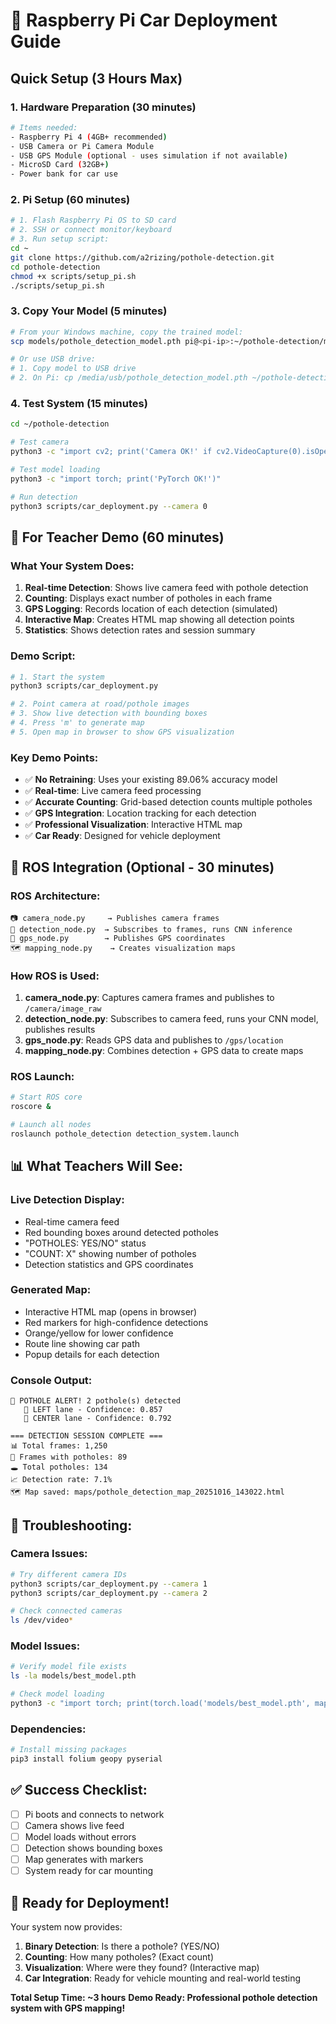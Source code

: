 # 🚗 Raspberry Pi Car Deployment Guide

## Quick Setup (3 Hours Max)

### 1. **Hardware Preparation** (30 minutes)
```bash
# Items needed:
- Raspberry Pi 4 (4GB+ recommended)
- USB Camera or Pi Camera Module  
- USB GPS Module (optional - uses simulation if not available)
- MicroSD Card (32GB+)
- Power bank for car use
```

### 2. **Pi Setup** (60 minutes)
```bash
# 1. Flash Raspberry Pi OS to SD card
# 2. SSH or connect monitor/keyboard
# 3. Run setup script:
cd ~
git clone https://github.com/a2rizing/pothole-detection.git
cd pothole-detection
chmod +x scripts/setup_pi.sh
./scripts/setup_pi.sh
```

### 3. **Copy Your Model** (5 minutes)
```bash
# From your Windows machine, copy the trained model:
scp models/pothole_detection_model.pth pi@<pi-ip>:~/pothole-detection/models/best_model.pth

# Or use USB drive:
# 1. Copy model to USB drive
# 2. On Pi: cp /media/usb/pothole_detection_model.pth ~/pothole-detection/models/best_model.pth
```

### 4. **Test System** (15 minutes)
```bash
cd ~/pothole-detection

# Test camera
python3 -c "import cv2; print('Camera OK!' if cv2.VideoCapture(0).isOpened() else 'Camera Failed!')"

# Test model loading
python3 -c "import torch; print('PyTorch OK!')"

# Run detection
python3 scripts/car_deployment.py --camera 0
```

## 🎯 **For Teacher Demo** (60 minutes)

### **What Your System Does:**
1. **Real-time Detection**: Shows live camera feed with pothole detection
2. **Counting**: Displays exact number of potholes in each frame  
3. **GPS Logging**: Records location of each detection (simulated)
4. **Interactive Map**: Creates HTML map showing all detection points
5. **Statistics**: Shows detection rates and session summary

### **Demo Script:**
```bash
# 1. Start the system
python3 scripts/car_deployment.py

# 2. Point camera at road/pothole images
# 3. Show live detection with bounding boxes
# 4. Press 'm' to generate map
# 5. Open map in browser to show GPS visualization
```

### **Key Demo Points:**
- ✅ **No Retraining**: Uses your existing 89.06% accuracy model
- ✅ **Real-time**: Live camera feed processing
- ✅ **Accurate Counting**: Grid-based detection counts multiple potholes
- ✅ **GPS Integration**: Location tracking for each detection
- ✅ **Professional Visualization**: Interactive HTML map
- ✅ **Car Ready**: Designed for vehicle deployment

## 🚀 **ROS Integration** (Optional - 30 minutes)

### **ROS Architecture:**
```
📷 camera_node.py     → Publishes camera frames
🧠 detection_node.py  → Subscribes to frames, runs CNN inference  
📍 gps_node.py        → Publishes GPS coordinates
🗺️ mapping_node.py    → Creates visualization maps
```

### **How ROS is Used:**
1. **camera_node.py**: Captures camera frames and publishes to `/camera/image_raw`
2. **detection_node.py**: Subscribes to camera feed, runs your CNN model, publishes results
3. **gps_node.py**: Reads GPS data and publishes to `/gps/location`
4. **mapping_node.py**: Combines detection + GPS data to create maps

### **ROS Launch:**
```bash
# Start ROS core
roscore &

# Launch all nodes
roslaunch pothole_detection detection_system.launch
```

## 📊 **What Teachers Will See:**

### **Live Detection Display:**
- Real-time camera feed
- Red bounding boxes around detected potholes
- "POTHOLES: YES/NO" status
- "COUNT: X" showing number of potholes
- Detection statistics and GPS coordinates

### **Generated Map:**
- Interactive HTML map (opens in browser)
- Red markers for high-confidence detections
- Orange/yellow for lower confidence
- Route line showing car path
- Popup details for each detection

### **Console Output:**
```
🚨 POTHOLE ALERT! 2 pothole(s) detected
   📍 LEFT lane - Confidence: 0.857
   📍 CENTER lane - Confidence: 0.792

=== DETECTION SESSION COMPLETE ===
📊 Total frames: 1,250
🚨 Frames with potholes: 89
🕳️ Total potholes: 134
📈 Detection rate: 7.1%
🗺️ Map saved: maps/pothole_detection_map_20251016_143022.html
```

## 🔧 **Troubleshooting:**

### **Camera Issues:**
```bash
# Try different camera IDs
python3 scripts/car_deployment.py --camera 1
python3 scripts/car_deployment.py --camera 2

# Check connected cameras
ls /dev/video*
```

### **Model Issues:**
```bash
# Verify model file exists
ls -la models/best_model.pth

# Check model loading
python3 -c "import torch; print(torch.load('models/best_model.pth', map_location='cpu'))"
```

### **Dependencies:**
```bash
# Install missing packages
pip3 install folium geopy pyserial
```

## ✅ **Success Checklist:**
- [ ] Pi boots and connects to network
- [ ] Camera shows live feed
- [ ] Model loads without errors  
- [ ] Detection shows bounding boxes
- [ ] Map generates with markers
- [ ] System ready for car mounting

## 🎉 **Ready for Deployment!**

Your system now provides:
1. **Binary Detection**: Is there a pothole? (YES/NO)
2. **Counting**: How many potholes? (Exact count)
3. **Visualization**: Where were they found? (Interactive map)
4. **Car Integration**: Ready for vehicle mounting and real-world testing

**Total Setup Time: ~3 hours**
**Demo Ready: Professional pothole detection system with GPS mapping!**